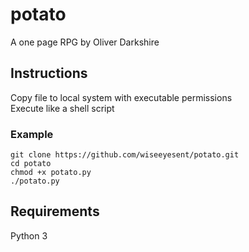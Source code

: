 # potato
A one page RPG by Oliver Darkshire

## Instructions
Copy file to local system with executable permissions  
Execute like a shell script  
### Example
```
git clone https://github.com/wiseeyesent/potato.git
cd potato
chmod +x potato.py
./potato.py
```

## Requirements
Python 3
